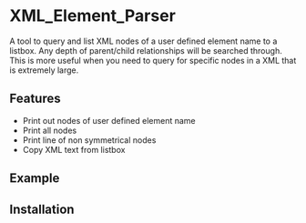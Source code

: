 # XML_Element_Parser

A tool to query and list XML nodes of a user defined element name to a listbox. Any depth of parent/child relationships will be searched through. This is more useful when you need to query for specific nodes in a XML that is extremely large. 

## Features
* Print out nodes of user defined element name
* Print all nodes 
* Print line of non symmetrical nodes
* Copy XML text from listbox

## Example

## Installation
